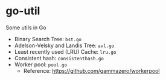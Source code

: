 # go-util
Some utils in Go
- Binary Search Tree: `bst.go`
- Adelson-Velsky and Landis Tree: `avl.go`
- Least recently used (LRU) Cache: `lru.go`
- Consistent hash: `consistenthash.go`
- Worker pool: `pool.go`
  - Reference: https://github.com/gammazero/workerpool
